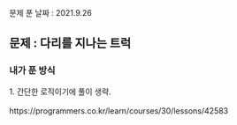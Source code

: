 문제 푼 날짜 : 2021.9.26

<h2>문제 : 다리를 지나는 트럭</h2>

<h3>내가 푼 방식</h3>
<div>1. 간단한 로직이기에 풀이 생략.</div>

<br>
https://programmers.co.kr/learn/courses/30/lessons/42583